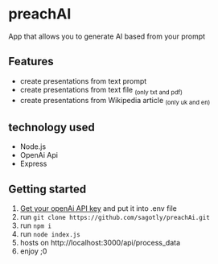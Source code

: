 # preachAI
App that allows you to generate AI based from your prompt
## Features
- create presentations from text prompt
- create presentations from text file <sub>(only txt and pdf)</sub>
- create presentations from Wikipedia article <sub>(only uk and en)<sub/>
## technology used
- Node.js
- OpenAi Api
- Express
## Getting started
1. [Get your openAi API key](https://platform.openai.com/api-keys) and put it into .env file
2. run `git clone https://github.com/sagotly/preachAi.git`
3. run `npm i`
4. run `node index.js`
5. hosts on http://localhost:3000/api/process_data
6. enjoy ;0

